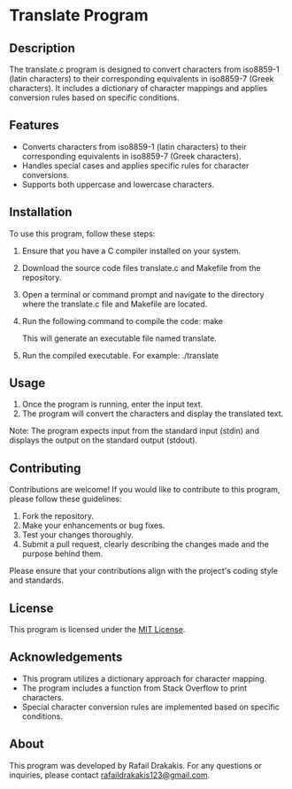 # Translate Program

## Description

The translate.c program is designed to convert characters from iso8859-1 (latin characters) to their corresponding equivalents in iso8859-7 (Greek characters). It includes a dictionary of character mappings and applies conversion rules based on specific conditions.

## Features

- Converts characters from iso8859-1 (latin characters) to their corresponding equivalents in iso8859-7 (Greek characters).
- Handles special cases and applies specific rules for character conversions.
- Supports both uppercase and lowercase characters.

## Installation

To use this program, follow these steps:

1. Ensure that you have a C compiler installed on your system.
2. Download the source code files translate.c and Makefile from the repository.
3. Open a terminal or command prompt and navigate to the directory where the translate.c file and Makefile are located.
4. Run the following command to compile the code: make
   
   This will generate an executable file named translate.

5. Run the compiled executable. For example:  ./translate


## Usage

1. Once the program is running, enter the input text.
2. The program will convert the characters and display the translated text.

Note: The program expects input from the standard input (stdin) and displays the output on the standard output (stdout).

## Contributing

Contributions are welcome! If you would like to contribute to this program, please follow these guidelines:

1. Fork the repository.
2. Make your enhancements or bug fixes.
3. Test your changes thoroughly.
4. Submit a pull request, clearly describing the changes made and the purpose behind them.

Please ensure that your contributions align with the project's coding style and standards.

## License

This program is licensed under the [MIT License](LICENSE).

## Acknowledgements

- This program utilizes a dictionary approach for character mapping.
- The program includes a function from Stack Overflow to print characters.
- Special character conversion rules are implemented based on specific conditions.

## About

This program was developed by Rafail Drakakis. For any questions or inquiries, please contact rafaildrakakis123@gmail.com.